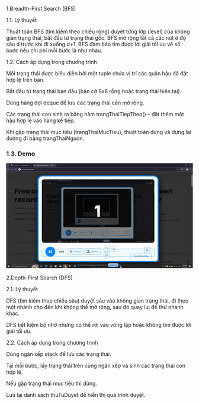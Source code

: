 1.Breadth-First Search (BFS)

1.1. Lý thuyết

Thuật toán BFS (tìm kiếm theo chiều rộng) duyệt từng lớp (level) của không gian trạng thái, bắt đầu từ trạng thái gốc. BFS mở rộng tất cả các nút ở độ sâu d trước khi đi xuống d+1.
BFS đảm bảo tìm được lời giải tối ưu về số bước nếu chi phí mỗi bước là như nhau.

1.2. Cách áp dụng trong chương trình

Mỗi trạng thái được biểu diễn bởi một tuple chứa vị trí các quân hậu đã đặt hợp lệ trên bàn.

Bắt đầu từ trạng thái ban đầu (bàn cờ 8x8 rỗng hoặc trạng thái hiện tại).

Dùng hàng đợi deque để lưu các trạng thái cần mở rộng.

Các trạng thái con sinh ra bằng hàm trangThaiTiepTheo() – đặt thêm một hậu hợp lệ vào hàng kế tiếp.

Khi gặp trạng thái mục tiêu (trangThaiMucTieu), thuật toán dừng và dựng lại đường đi bằng trangThaiNguon.

### 1.3. Demo
<p align="center">
  <img src="/BFS.gif" width="600" alt="Demo BFS">
</p>

2.Depth-First Search (DFS)

2.1. Lý thuyết

DFS (tìm kiếm theo chiều sâu) duyệt sâu vào không gian trạng thái, đi theo một nhánh cho đến khi không thể mở rộng, sau đó quay lui để thử nhánh khác.

DFS tiết kiệm bộ nhớ nhưng có thể rơi vào vòng lặp hoặc không tìm được lời giải tối ưu.

2.2. Cách áp dụng trong chương trình

Dùng ngăn xếp stack để lưu các trạng thái.

Tại mỗi bước, lấy trạng thái trên cùng ngăn xếp và sinh các trạng thái con hợp lệ.

Nếu gặp trạng thái mục tiêu thì dừng.

Lưu lại danh sách thuTuDuyet để hiển thị quá trình duyệt.
